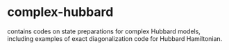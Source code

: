 # complex-hubbard
contains codes on state preparations for complex Hubbard models, including examples of exact diagonalization code for Hubbard Hamiltonian. 
